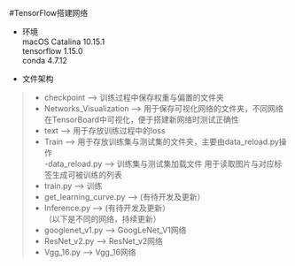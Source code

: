 #TensorFlow搭建网络

+ 环境  
macOS Catalina 10.15.1  
tensorflow 1.15.0  
conda 4.7.12  

+ 文件架构  
>
> - checkpoint --> 训练过程中保存权重与偏置的文件夹  
> - Networks_Visualization --> 用于保存可视化网络的文件夹，不同网络在TensorBoard中可视化，便于搭建新网络时测试正确性  
>- text --> 用于存放训练过程中的loss  
>- Train --> 用于存放训练集与测试集的文件夹，主要由data_reload.py操作  
>-data_reload.py --> 训练集与测试集加载文件  用于读取图片与对应标签生成可被训练的列表  
>- train.py --> 训练  
>- get_learning_curve.py --> (有待开发及更新）   
>- Inference.py --> (有待开发及更新）  
>（以下是不同的网络，持续更新）  
>- googlenet_v1.py --> GoogLeNet_V1网络  
>- ResNet_v2.py --> ResNet_v2网络  
>- Vgg_16.py --> Vgg_16网络  
>


